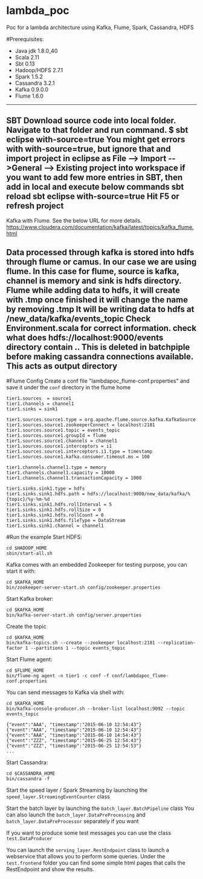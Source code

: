 # lambda_poc
Poc for a lambda architecture using Kafka, Flume, Spark, Cassandra, HDFS

#Prerequisites:
* Java jdk 1.8.0_40
* Scala 2.11
* Sbt 0.13
* Hadoop/HDFS 2.7.1
* Spark 1.5.2
* Cassandra 3.2.1
* Kafka 0.9.0.0
* Flume 1.6.0

----------------------
SBT
Download source code into local folder. Navigate to that folder and run command. $ sbt eclipse with-source=true
You might get errors with with-source=true, but ignore that and import project in eclipse as File --> Import -->General -->  Existing project into workspace
if you want to add few more entries in SBT, then add in local and execute below commands
sbt reload
sbt eclipse with-source=true
Hit F5 or refresh project
-----------------------------------------------------------------

Kafka with Flume. See the below URL for more details.
https://www.cloudera.com/documentation/kafka/latest/topics/kafka_flume.html

Data processed through kafka is stored into hdfs through flume or camus. In our case we are using flume.
In this case for flume, source is kafka, channel is memory and sink is hdfs directory.
Flume while adding data to hdfs, it will create with .tmp once finished it will change the name by removing .tmp
It will be writing data to hdfs at /new_data/kafka/events_topic
Check Environment.scala for correct information.
check what does hdfs://localhost:9000/events directory contain .. This is deleted in batchpiple before making cassandra connections available. This acts as output directory 
-----------------------------------------------------------------


#Flume Config
Create a conf file "lambdapoc_flume-conf.properties" and save it under the `conf` directory in the flume home

    tier1.sources  = source1
    tier1.channels = channel1
    tier1.sinks = sink1
    
    tier1.sources.source1.type = org.apache.flume.source.kafka.KafkaSource
    tier1.sources.source1.zookeeperConnect = localhost:2181
    tier1.sources.source1.topic = events_topic
    tier1.sources.source1.groupId = flume
    tier1.sources.source1.channels = channel1
    tier1.sources.source1.interceptors = i1
    tier1.sources.source1.interceptors.i1.type = timestamp
    tier1.sources.source1.kafka.consumer.timeout.ms = 100
    
    tier1.channels.channel1.type = memory
    tier1.channels.channel1.capacity = 10000
    tier1.channels.channel1.transactionCapacity = 1000
    
    tier1.sinks.sink1.type = hdfs
    tier1.sinks.sink1.hdfs.path = hdfs://localhost:9000/new_data/kafka/%{topic}/%y-%m-%d
    tier1.sinks.sink1.hdfs.rollInterval = 5
    tier1.sinks.sink1.hdfs.rollSize = 0
    tier1.sinks.sink1.hdfs.rollCount = 0
    tier1.sinks.sink1.hdfs.fileType = DataStream
    tier1.sinks.sink1.channel = channel1

#Run the example
Start HDFS:
    
    cd $HADOOP_HOME
    sbin/start-all.sh


Kafka comes with an embedded Zookeeper for testing purpose, you can start it with:

    cd $KAFKA_HOME
    bin/zookeeper-server-start.sh config/zookeeper.properties

Start Kafka broker:

    cd $KAFKA_HOME
    bin/kafka-server-start.sh config/server.properties

Create the topic 
    
    cd $KAFKA_HOME
    bin/kafka-topics.sh --create --zookeeper localhost:2181 --replication-factor 1 --partitions 1 --topic events_topic

Start Flume agent:

    cd $FLUME_HOME
    bin/flume-ng agent -n tier1 -c conf -f conf/lambdapoc_flume-conf.properties

You can send messages to Kafka via shell with:
    
    cd $KAFKA_HOME
    bin/kafka-console-producer.sh --broker-list localhost:9092 --topic events_topic

    {"event":"AAA", "timestamp":"2015-06-10 12:54:43"}
    {"event":"AAA", "timestamp":"2015-06-10 12:54:43"}
    {"event":"AAA", "timestamp":"2015-06-10 14:54:43"} 
    {"event":"ZZZ", "timestamp":"2015-06-25 12:54:43"}
    {"event":"ZZZ", "timestamp":"2015-06-25 12:54:53"}
    ...
    
Start Cassandra:

    cd $CASSANDRA_HOME
    bin/cassandra -f
    
Start the speed layer / Spark Streaming by launching the `speed_layer.StreamingEventCounter` class


Start the batch layer by launching the `batch_layer.BatchPipeline` class
You can also launch the `batch_layer.DataPreProcessing` and `batch_layer.DataPreProcessor` separately if you want


If you want to produce some test messages you can use the class `test.DataProducer`

You can launch the `serving_layer.RestEndpoint` class to launch a webservice that allows you to perform some queries.
Under the `test.frontend` folder you can find some simple html pages that calls the RestEndpoint and show the results.